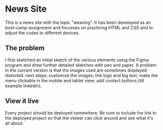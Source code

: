 # News Site

This is a news site with the topic "weaving". It has been developed as an boot-camp assignment and focusses on practicing HTML and CSS and to adjust the codes to different devices. 


## The problem

I first sketched an initial sketch of the various elements using the Figma program and drew further detailed sketches with pen and paper.
A problem in the current version is that the images used are sometimes displayed distorted.
next steps: customize the images; link logo and big text; make the menu clickable in the mobile and tablet view; add contact buttons (till example linkedin);

## View it live
Every project should be deployed somewhere. Be sure to include the link to the deployed project so that the viewer can click around and see what it's all about.
